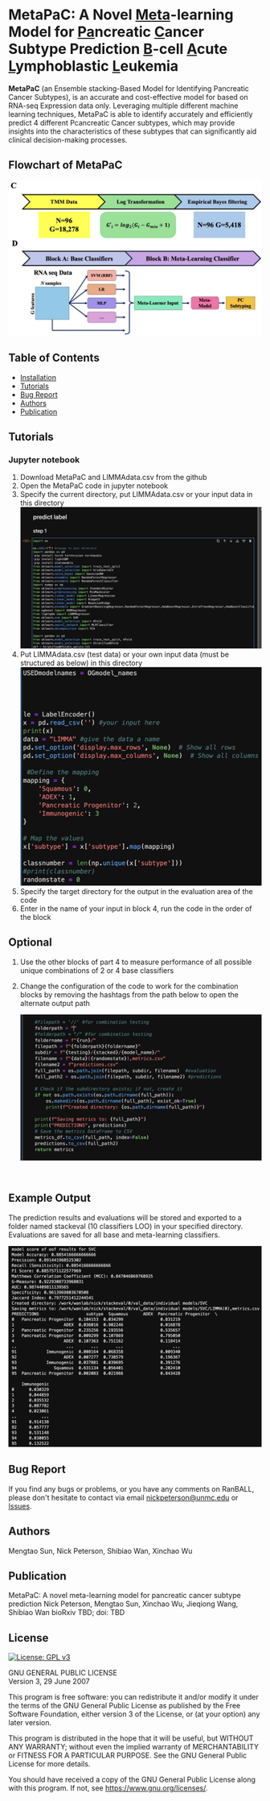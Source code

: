 # MetaPaC: A Novel <ins>Meta</ins>-learning Model for <ins>Pa</ins>ncreatic <ins>C</ins>ancer Subtype Prediction <ins>B</ins>-cell <ins>A</ins>cute <ins>L</ins>ymphoblastic <ins>L</ins>eukemia
**MetaPaC** (an Ensemble stacking-Based Model for Identifying Pancreatic Cancer Subtypes), is an accurate and cost-effective model for based on RNA-seq Expression data only. Leveraging multiple different machine learning techniques, MetaPaC is able to identify accurately and efficiently predict 4 different Pcancreatic Cancer subtypes, which may provide insights into the characteristics of these subtypes that can significantly aid clinical decision-making processes.

## Flowchart of MetaPaC
![Flowchart of MetaPaC](flowchart.png)

## Table of Contents
- [Installation](#installation)
- [Tutorials](#Tutorials)
- [Bug Report](#Bug-Report)
- [Authors](#Authors)
- [Publication](#Publication)

## Tutorials
### Jupyter notebook
1. Download MetaPaC and LIMMAdata.csv from the github
2. Open the MetaPaC code in jupyter notebook
3. Specify the current directory, put LIMMAdata.csv or your input data in this directory
   ![Specify the Directory](directory.png)
4. Put LIMMAdata.csv (test data) or your own input data (must be structured as below) in this directory
   ![Specify the Input](input.png)
5. Specify the target directory for the output in the evaluation area of the code
6. Enter in the name of your input in block 4, run the code in the order of the block
## Optional
1. Use the other blocks of part 4 to measure performance of all possible unique combinations of 2 or 4 base classifiers
2. Change the configuration of the code to work for the combination blocks by removing the hashtags from the path below to open the alternate output path
   
   ![Output pathways](outputpath.png)
   
```


```
## Example Output

The prediction results and evaluations will be stored and exported to a folder named stackeval (10 classifiers LOO) in your specified directory.
Evaluations are saved for all base and meta-learning classifiers.

![Example Outputs](OUTPUTgithub.png)

## Bug Report

If you find any bugs or problems, or you have any comments on RanBALL, please don't hesitate to contact via email nickpeterson@unmc.edu or [Issues](https://github.com/wan-mlab/MetaPaC/issues).

## Authors
Mengtao Sun, Nick Peterson, Shibiao Wan, Xinchao Wu

## Publication
MetaPaC: A novel meta-learning model for pancreatic cancer subtype prediction
Nick Peterson, Mengtao Sun, Xinchao Wu, Jieqiong Wang, Shibiao Wan
bioRxiv TBD; doi: TBD

## License 

[![License: GPL v3](https://img.shields.io/badge/License-GPL%20v3-blue.svg)](https://www.gnu.org/licenses/gpl-3.0)

GNU GENERAL PUBLIC LICENSE  
Version 3, 29 June 2007

This program is free software: you can redistribute it and/or modify
it under the terms of the GNU General Public License as published by
the Free Software Foundation, either version 3 of the License, or
(at your option) any later version.

This program is distributed in the hope that it will be useful,
but WITHOUT ANY WARRANTY; without even the implied warranty of
MERCHANTABILITY or FITNESS FOR A PARTICULAR PURPOSE.  See the
GNU General Public License for more details.

You should have received a copy of the GNU General Public License
along with this program.  If not, see <https://www.gnu.org/licenses/>.
